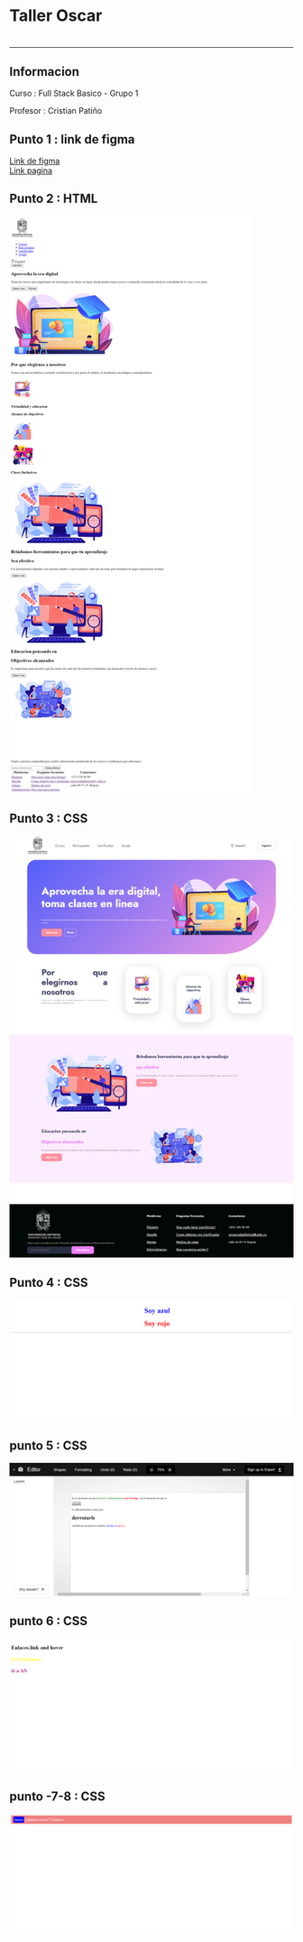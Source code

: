 <h1>Taller Oscar<h1>
<hr>

<h2>Informacion</h2>
<p>Curso : Full Stack Basico - Grupo 1<p>
<p>Profesor : Cristian Patiño</p>

<h2>Punto 1 : link de figma</h2>
<a href="https://www.figma.com/file/s3FElAnPs9jd5wfA9482JX/Oscar-Murillo-figma?type=design&node-id=0-1&t=dDdoKrgziP2ICJjs-0"
targe="_blank">Link de figma</a>

<br>
<a href="https://oscquitar.github.io/taller-9-full-stack/">Link pagina</a>

<h2>Punto 2 : HTML</h2>
<img src="./public/images/html.png" alt="html">

<h2>Punto 3 : CSS</h2>
<img src="./public/images/html-css.png" alt="css">

<h2>Punto 4 : CSS</h2>
<img src="./public/images/imagen-4.png">

<h2>punto 5 : CSS</h2>
<img src="./public/images/imagen-5.png">

<h2>punto 6 : CSS</h2>
<img src="./public/images/imagen-6.png">

<h2>punto -7-8 : CSS</h2>
<img src="./public/images/imagen-7-8.png">
